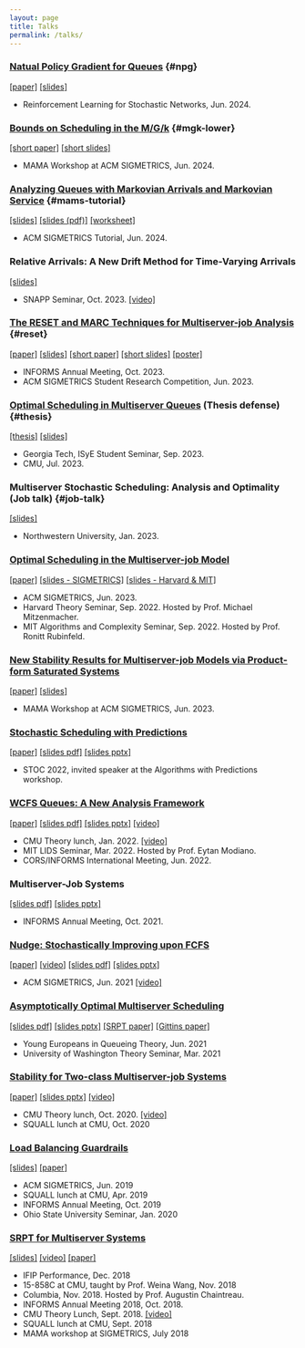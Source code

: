 ```yaml
---
layout: page
title: Talks
permalink: /talks/
---
```


### [Natual Policy Gradient for Queues](/assets/npg.pdf) {#npg}
[\[paper\]](/assets/npg.pdf)
[\[slides\]](/assets/npg.pptx)

* Reinforcement Learning for Stochastic Networks, Jun. 2024.

### [Bounds on Scheduling in the M/G/k](/assets/mgk-lower-short.pdf) {#mgk-lower}
[\[short paper\]](/assets/mgk-lower-short.pdf)
[\[short slides\]](/assets/mgk-lower.pptx)

* MAMA Workshop at ACM SIGMETRICS, Jun. 2024.

### [Analyzing Queues with Markovian Arrivals and Markovian Service](/assets/mams-tutorial.pptx) {#mams-tutorial}
[\[slides\]](/assets/mams-tutorial.pptx)
[\[slides (pdf)\]](/assets/mams-tutorial.pdf)
[\[worksheet\]](/assets/mams-worksheet.pdf)

* ACM SIGMETRICS Tutorial, Jun. 2024. 

### Relative Arrivals: A New Drift Method for Time-Varying Arrivals
[\[slides\]](/assets/relative-arrivals-snapp.pptx)

* SNAPP Seminar, Oct. 2023. [\[video\]](https://www.youtube.com/watch?v=Zr6cf4p83AA)

### [The RESET and MARC Techniques for Multiserver-job Analysis](/assets/reset-and-marc.pdf) {#reset}
[\[paper\]](/assets/reset-and-marc.pdf)
[\[slides\]](/assets/reset-and-marc-talk.pptx)
[\[short paper\]](/assets/reset-src.pdf)
[\[short slides\]](/assets/reset-src-talk.pptx)
[\[poster\]](/assets/reset-poster.pdf)

* INFORMS Annual Meeting, Oct. 2023.
* ACM SIGMETRICS Student Research Competition, Jun. 2023.

### [Optimal Scheduling in Multiserver Queues](/assets/isaac-thesis.pdf) (Thesis defense) {#thesis}
[\[thesis\]](/assets/isaac-thesis.pdf)
[\[slides\]](/assets/thesis-defense.pptx)

* Georgia Tech, ISyE Student Seminar, Sep. 2023.
* CMU, Jul. 2023.

### Multiserver Stochastic Scheduling: Analysis and Optimality (Job talk) {#job-talk}
[\[slides\]](/assets/job-talk.pptx)

* Northwestern University, Jan. 2023.

### [Optimal Scheduling in the Multiserver-job Model](/assets/msj-srpt.pdf)
[\[paper\]](/assets/msj-srpt.pdf)
[\[slides - SIGMETRICS\]](/assets/msj-srpt-sigmetrics.pptx)
[\[slides - Harvard & MIT\]](/assets/msj-srpt-harvard-mit.pptx)

* ACM SIGMETRICS, Jun. 2023.
* Harvard Theory Seminar, Sep. 2022. Hosted by Prof. Michael Mitzenmacher.
* MIT Algorithms and Complexity Seminar, Sep. 2022. Hosted by Prof. Ronitt Rubinfeld.

### [New Stability Results for Multiserver-job Models via Product-form Saturated Systems](/assets/product-mama.pdf)
[\[paper\]](/assets/product-mama.pdf)
[\[slides\]](/assets/product-mama-talk.pptx)

* MAMA Workshop at ACM SIGMETRICS, Jun. 2023.

### [Stochastic Scheduling with Predictions](/assets/uniform-bounds-estimates.pdf)
[\[paper\]](/assets/uniform-bounds-estimates.pdf)
[\[slides pdf\]](/assets/stochastic-scheduling-with-predictions.pdf)
[\[slides pptx\]](/assets/stochastic-scheduling-with-predictions.pptx)

* STOC 2022, invited speaker at the Algorithms with Predictions workshop.

### [WCFS Queues: A New Analysis Framework](/assets/wcfs.pdf)
[\[paper\]](/assets/wcfs.pdf)
[\[slides pdf\]](/assets/wcfs-queues-theory-lunch.pdf)
[\[slides pptx\]](/assets/wcfs-queues-theory-lunch.pptx)
[\[video\]](https://www.youtube.com/watch?v=oEmOs8Tdn-U)

* CMU Theory lunch, Jan. 2022. [\[video\]](https://www.youtube.com/watch?v=oEmOs8Tdn-U)
* MIT LIDS Seminar, Mar. 2022. Hosted by Prof. Eytan Modiano.
* CORS/INFORMS International Meeting, Jun. 2022.

### Multiserver-Job Systems
[\[slides pdf\]](/assets/msj-informs-2021.pdf)
[\[slides pptx\]](/assets/msj-informs-2021.pptx)

* INFORMS Annual Meeting, Oct. 2021.

### [Nudge: Stochastically Improving upon FCFS](/assets/nudge.pdf)
[\[paper\]](/assets/nudge.pdf)
[\[video\]](https://www.youtube.com/watch?v=G3NWAOlHpoI)
[\[slides pdf\]](/assets/sigmetrics-2021-nudge-talk.pdf)
[\[slides pptx\]](/assets/sigmetrics-2021-nudge-talk.pptx)

* ACM SIGMETRICS, Jun. 2021 [\[video\]](https://www.youtube.com/watch?v=G3NWAOlHpoI)

### [Asymptotically Optimal Multiserver Scheduling](/assets/asymptotically-optimal.pdf)
[\[slides pdf\]](/assets/asymptotically-optimal.pdf)
[\[slides pptx\]](/assets/asymptotically-optimal.pptx)
[\[SRPT paper\]](/assets/srpt.pdf)
[\[Gittins paper\]](gittins-extremely-general.pdf)

* Young Europeans in Queueing Theory, Jun. 2021
* University of Washington Theory Seminar, Mar. 2021

### [Stability for Two-class Multiserver-job Systems](/assets/multiserverjob-stability.pdf)
[\[paper\]](/assets/multiserverjob-stability.pdf)
[\[slides pptx\]](/assets/two-class-msj.pptx)
[\[video\]](https://www.youtube.com/watch?v=w0e5NaKlpBY)

* CMU Theory lunch, Oct. 2020. [\[video\]](https://www.youtube.com/watch?v=w0e5NaKlpBY)
* SQUALL lunch at CMU, Oct. 2020

### [Load Balancing Guardrails](/assets/load-balancing.pdf)
[\[slides\]](/assets/sigmetrics-2019-load-balancing-talk.pptx)
[\[paper\]](/assets/load-balancing.pdf)

* ACM SIGMETRICS, Jun. 2019
* SQUALL lunch at CMU, Apr. 2019
* INFORMS Annual Meeting, Oct. 2019
* Ohio State University Seminar, Jan. 2020

### [SRPT for Multiserver Systems](/assets/srpt.pdf)
[\[slides\]](/assets/performance-2018-srpt-talk.pptx)
[\[video\]](https://www.youtube.com/watch?v=H6PDvOt7R3E)
[\[paper\]](/assets/srpt.pdf)

* IFIP Performance, Dec. 2018
* 15-858C at CMU, taught by Prof. Weina Wang, Nov. 2018
* Columbia, Nov. 2018. Hosted by Prof. Augustin Chaintreau.
* INFORMS Annual Meeting 2018, Oct. 2018.
* CMU Theory Lunch, Sept. 2018. [\[video\]](https://www.youtube.com/watch?v=H6PDvOt7R3E)
* SQUALL lunch at CMU, Sept. 2018
* MAMA workshop at SIGMETRICS, July 2018
